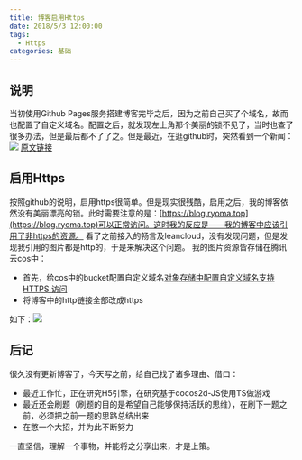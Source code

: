```yaml
---
title: 博客启用Https
date: 2018/5/3 12:00:00
tags:
  - Https
categories: 基础
---
```


## 说明
当初使用Github Pages服务搭建博客完毕之后，因为之前自己买了个域名，故而也配置了自定义域名。配置之后，就发现左上角那个美丽的锁不见了，当时也查了很多办法，但是最后都不了了之。但是最近，在逛github时，突然看到一个新闻：![](https://img.ryoma.top/HttpsDomain/0.png)
[原文链接](https://blog.github.com/2018-05-01-github-pages-custom-domains-https/)
<!-- more -->

## 启用Https
按照github的说明，启用https很简单。但是现实很残酷，启用之后，我的博客依然没有美丽漂亮的锁。此时需要注意的是：[https://blog.ryoma.top](https://blog.ryoma.top)可以正常访问。这时我的反应是——我的博客中应该引用了非https的资源。
看了之前接入的畅言及leancloud，没有发现问题，但是发现我引用的图片都是http的，于是来解决这个问题。
我的图片资源皆存储在腾讯云cos中：
- 首先，给cos中的bucket配置自定义域名[对象存储中配置自定义域名支持 HTTPS 访问](https://cloud.tencent.com/developer/article/1008127)
- 将博客中的http链接全部改成https

如下：![](https://img.ryoma.top/HttpsDomain/1.png)

## 后记
很久没有更新博客了，今天写之前，给自己找了诸多理由、借口：
- 最近工作忙，正在研究H5引擎，在研究基于cocos2d-JS使用TS做游戏
- 最近还会刷题（刷题的目的是希望自己能够保持活跃的思维），在刷下一题之前，必须把之前一题的思路总结出来
- 在憋一个大招，并为此不断努力

一直坚信，理解一个事物，并能将之分享出来，才是上策。